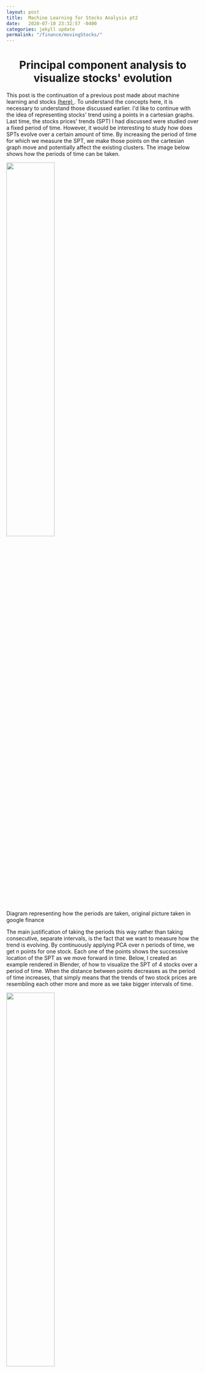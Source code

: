 ```yaml
---
layout: post
title:  Machine Learning for Stocks Analysis pt2
date:   2020-07-10 23:32:57 -0400
categories: jekyll update
permalink: "/finance/movingStocks/"
---
```


<div class="w3-row">
    <h1 style="text-align:center">Principal component analysis to visualize stocks' evolution</h1>
    <p class = "justify">
    This post is the continuation of a previous post made about machine learning and stocks <a class = "ex1 ex3" href="/finance/clusterStocks/" > (here) </a>. To understand the concepts here, it is necessary to understand those discussed earlier. 
    I'd like to continue with the idea of representing stocks' trend using a points in a cartesian graphs. Last time, the  stocks prices' trends (SPT) I had discussed were studied over a fixed period of time. However, it would be interesting to study how does SPTs evolve over a certain amount of time. By increasing the period of time for which we measure the SPT, we make those points on the cartesian graph move and potentially affect the existing clusters. The image below shows how the periods of time can be taken. 
    </p> 
    <div class="w3-main w3-center" >
        <img src="/botengu/assets/img/MSFT_periods.PNG" width="50%" height="50%">
        <figcaption>Diagram representing how the periods are taken, original picture taken in google finance</figcaption>
    </div>
    <p class = "justify">
    The main justification of taking the periods this way rather than taking consecutive, separate intervals, is the fact that we want to measure how the trend is evolving. By continuously applying PCA over n periods of time, we get n points for one stock. Each one of the points shows the successive location of the SPT as we move forward in time. Below, I created an example rendered in Blender, of how to visualize the SPT of 4 stocks over a period of time.  When the distance between points decreases as the period of time increases, that simply means that the trends of two stock prices are resembling each other more and more as we take bigger intervals of time. 
    </p>
    <div class="w3-main w3-center" >
        <img src="/botengu/assets/img/PCA_stocks_absolute.gif" width="50%" height="50%">
        <figcaption> 3D visualization of the SPTs of Microsoft (Yellow), Tesla (Green), Amazon (Red) and Google (Blue
        )</figcaption>
    </div>
</div>

